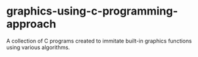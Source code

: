 # graphics-using-c-programming-approach
A collection of C programs created to immitate built-in graphics functions using various algorithms.
